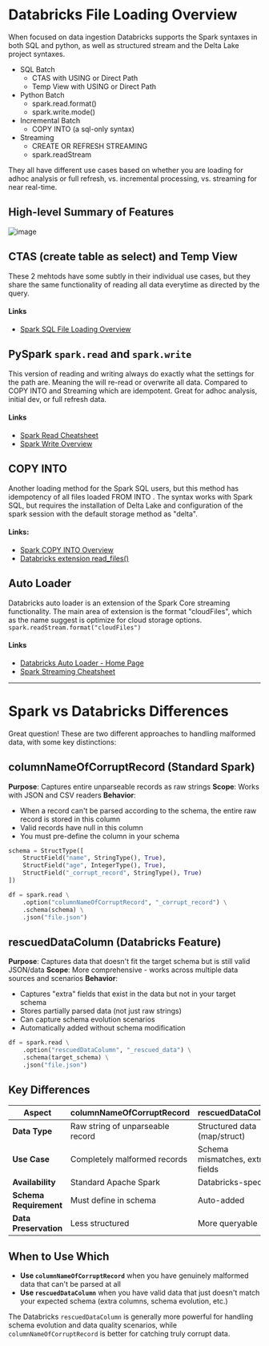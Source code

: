 # Databricks File Loading Overview
When focused on data ingestion Databricks supports the Spark syntaxes in both SQL and python, as well as structured stream and the Delta Lake project syntaxes.
- SQL Batch
  - CTAS with USING or Direct Path
  - Temp View with USING or Direct Path
- Python Batch
  - spark.read.format()
  - spark.write.mode()
- Incremental Batch
  - COPY INTO (a sql-only syntax)
- Streaming
  - CREATE OR REFRESH STREAMING
  - spark.readStream
 
They all have different use cases based on whether you are loading for adhoc analysis or full refresh, vs. incremental processing, vs. streaming for near real-time.

## High-level Summary of Features
![image](https://github.com/user-attachments/assets/45e7cf59-9a52-4b3c-9a40-c566cf1b137e)

## CTAS (create table as select) and Temp View
These 2 mehtods have some subtly in their individual use cases, but they share the same functionality of reading all data everytime as directed by the query.

#### Links
- [Spark SQL File Loading Overview](https://github.com/ajlinhard/byte-size-docs/blob/main/Spark/SQL/Spark-SQL-File-Loading.md)

## PySpark  `spark.read` and `spark.write`
This version of reading and writing always do exactly what the settings for the path are. Meaning the will re-read or overwrite all data. Compared to COPY INTO and Streaming which are idempotent. Great for adhoc analysis, initial dev, or full refresh data.

#### Links
- [Spark Read Cheatsheet](https://github.com/ajlinhard/byte-size-docs/blob/main/Spark/Input-Output/Spark-File-Loading-Spark-Read.md)
- [Spark Write Overview](https://github.com/ajlinhard/byte-size-docs/blob/main/Spark/Input-Output/Spark-Write-Data-Overview.md)

## COPY INTO
Another loading method for the Spark SQL users, but this method has idempotency of all files loaded FROM <source data> INTO <output table>. The syntax works with Spark SQL, but requires the installation of Delta Lake and configuration of the spark session with the default storage method as "delta".

#### Links:
- [Spark COPY INTO Overview](https://github.com/ajlinhard/byte-size-docs/blob/main/Spark/Input-Output/Spark-File-Loading-COPY-INTO.md)
- [Databricks extension read_files()](https://docs.databricks.com/aws/en/sql/language-manual/functions/read_files)

## Auto Loader
Databricks auto loader is an extension of the Spark Core streaming functionality. The main area of extension is the format "cloudFiles", which as the name suggest is optimize for cloud storage options.
```spark.readStream.format("cloudFiles")```

#### Links
- [Databricks Auto Loader - Home Page](https://docs.databricks.com/aws/en/ingestion/cloud-object-storage/auto-loader/)
- [Spark Streaming Cheatsheet](https://github.com/ajlinhard/byte-size-docs/blob/main/Spark/Input-Output/spark-streaming-cheatsheet.md)

---
# Spark vs Databricks Differences

Great question! These are two different approaches to handling malformed data, with some key distinctions:

## columnNameOfCorruptRecord (Standard Spark)

**Purpose**: Captures entire unparseable records as raw strings
**Scope**: Works with JSON and CSV readers
**Behavior**: 
- When a record can't be parsed according to the schema, the entire raw record is stored in this column
- Valid records have null in this column
- You must pre-define the column in your schema

```python
schema = StructType([
    StructField("name", StringType(), True),
    StructField("age", IntegerType(), True),
    StructField("_corrupt_record", StringType(), True)
])

df = spark.read \
    .option("columnNameOfCorruptRecord", "_corrupt_record") \
    .schema(schema) \
    .json("file.json")
```

## rescuedDataColumn (Databricks Feature)

**Purpose**: Captures data that doesn't fit the target schema but is still valid JSON/data
**Scope**: More comprehensive - works across multiple data sources and scenarios
**Behavior**:
- Captures "extra" fields that exist in the data but not in your target schema
- Stores partially parsed data (not just raw strings)
- Can capture schema evolution scenarios
- Automatically added without schema modification

```python
df = spark.read \
    .option("rescuedDataColumn", "_rescued_data") \
    .schema(target_schema) \
    .json("file.json")
```

## Key Differences

| Aspect | columnNameOfCorruptRecord | rescuedDataColumn |
|--------|---------------------------|-------------------|
| **Data Type** | Raw string of unparseable record | Structured data (map/struct) |
| **Use Case** | Completely malformed records | Schema mismatches, extra fields |
| **Availability** | Standard Apache Spark | Databricks-specific |
| **Schema Requirement** | Must define in schema | Auto-added |
| **Data Preservation** | Less structured | More queryable |

## When to Use Which

- **Use `columnNameOfCorruptRecord`** when you have genuinely malformed data that can't be parsed at all
- **Use `rescuedDataColumn`** when you have valid data that just doesn't match your expected schema (extra columns, schema evolution, etc.)

The Databricks `rescuedDataColumn` is generally more powerful for handling schema evolution and data quality scenarios, while `columnNameOfCorruptRecord` is better for catching truly corrupt data.
